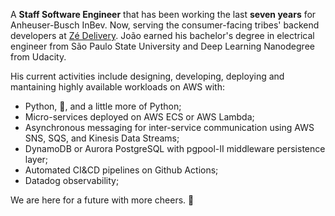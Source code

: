 A **Staff Software Engineer** that has been working the last **seven years** for Anheuser-Busch InBev. Now, serving the consumer-facing tribes' backend developers at [Zé Delivery](https://ze.delivery). João earned his bachelor's degree in electrical engineer from São Paulo State University and Deep Learning Nanodegree from Udacity.

His current activities include designing, developing, deploying and mantaining highly available workloads on AWS with:
- Python, 🐍, and a little more of Python;
- Micro-services deployed on AWS ECS or AWS Lambda;
- Asynchronous messaging for inter-service communication using AWS SNS, SQS, and Kinesis Data Streams;
- DynamoDB or Aurora PostgreSQL with pgpool-II middleware persistence layer;
- Automated CI&CD pipelines on Github Actions;
- Datadog observability;

We are here for a future with more cheers. 🍻
